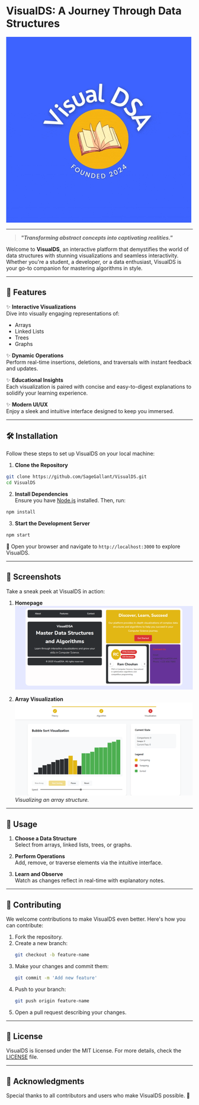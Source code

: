 # **VisualDS: A Journey Through Data Structures**

![VisualDS Logo](assets/images/Logo.gif)

---

> **_"Transforming abstract concepts into captivating realities."_**

Welcome to **VisualDS**, an interactive platform that demystifies the world of data structures with stunning visualizations and seamless interactivity. Whether you're a student, a developer, or a data enthusiast, VisualDS is your go-to companion for mastering algorithms in style.

---

## 🚀 **Features**

✨ **Interactive Visualizations**  
Dive into visually engaging representations of:
- Arrays
- Linked Lists
- Trees
- Graphs

✨ **Dynamic Operations**  
Perform real-time insertions, deletions, and traversals with instant feedback and updates.

✨ **Educational Insights**  
Each visualization is paired with concise and easy-to-digest explanations to solidify your learning experience.

✨ **Modern UI/UX**  
Enjoy a sleek and intuitive interface designed to keep you immersed.

---

## 🛠️ **Installation**

Follow these steps to set up VisualDS on your local machine:

1. **Clone the Repository**  
```bash
git clone https://github.com/SageGallant/VisualDS.git
cd VisualDS
```

2. **Install Dependencies**  
Ensure you have [Node.js](https://nodejs.org/) installed. Then, run:
```bash
npm install
```

3. **Start the Development Server**  
```bash
npm start
```

🌟 Open your browser and navigate to `http://localhost:3000` to explore VisualDS.

---

## 📸 **Screenshots**

Take a sneak peek at VisualDS in action:

1. **Homepage** 
![Homepage](assets/readme/homepage.png)  

2. **Array Visualization**
![Array Visualization](assets/readme/sorting.png)  
*Visualizing an array structure.*

---

## 🎯 **Usage**

1. **Choose a Data Structure**  
Select from arrays, linked lists, trees, or graphs.

2. **Perform Operations**  
Add, remove, or traverse elements via the intuitive interface.

3. **Learn and Observe**  
Watch as changes reflect in real-time with explanatory notes.

---

## 🤝 **Contributing**

We welcome contributions to make VisualDS even better. Here's how you can contribute:

1. Fork the repository.
2. Create a new branch:
   ```bash
   git checkout -b feature-name
   ```
3. Make your changes and commit them:
   ```bash
   git commit -m 'Add new feature'
   ```
4. Push to your branch:
   ```bash
   git push origin feature-name
   ```
5. Open a pull request describing your changes.

---

## 📜 **License**

VisualDS is licensed under the MIT License. For more details, check the [LICENSE](https://github.com/SageGallant/VisualDS/blob/master/LICENSE) file.

---

## 🌟 **Acknowledgments**

Special thanks to all contributors and users who make VisualDS possible. 💖
